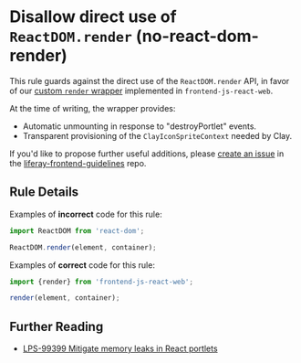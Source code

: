 # Disallow direct use of `ReactDOM.render` (no-react-dom-render)

This rule guards against the direct use of the `ReactDOM.render` API, in favor of our [custom `render` wrapper](https://github.com/liferay/liferay-portal/blob/master/modules/apps/frontend-js/frontend-js-react-web/src/main/resources/META-INF/resources/js/render.es.js) implemented in `frontend-js-react-web`.

At the time of writing, the wrapper provides:

-   Automatic unmounting in response to "destroyPortlet" events.
-   Transparent provisioning of the `ClayIconSpriteContext` needed by Clay.

If you'd like to propose further useful additions, please [create an issue](https://github.com/liferay/liferay-frontend-guidelines/issues/new) in the [liferay-frontend-guidelines](https://github.com/liferay/liferay-frontend-guidelines) repo.

## Rule Details

Examples of **incorrect** code for this rule:

```js
import ReactDOM from 'react-dom';

ReactDOM.render(element, container);
```

Examples of **correct** code for this rule:

```js
import {render} from 'frontend-js-react-web';

render(element, container);
```

## Further Reading

-   [LPS-99399 Mitigate memory leaks in React portlets](https://issues.liferay.com/browse/LPS-99399)
